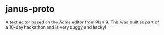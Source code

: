 # janus-proto

A text editor based on the Acme editor from Plan 9.
This was built as part of a 10-day hackathon and is very buggy and hacky!
